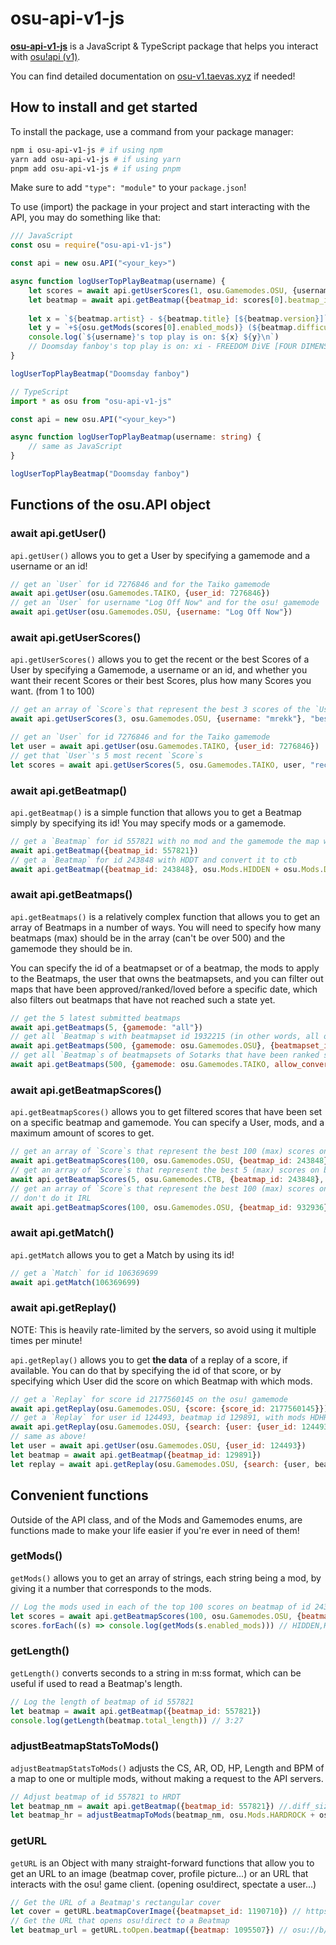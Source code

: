 # osu-api-v1-js

[**osu-api-v1-js**](https://github.com/TTTaevas/osu-api-v1-js) is a JavaScript & TypeScript package that helps you interact with [osu!api (v1)](https://github.com/ppy/osu-api/wiki).

You can find detailed documentation on [osu-v1.taevas.xyz](https://osu-v1.taevas.xyz/) if needed!

## How to install and get started

To install the package, use a command from your package manager:

```bash
npm i osu-api-v1-js # if using npm
yarn add osu-api-v1-js # if using yarn
pnpm add osu-api-v1-js # if using pnpm
```

Make sure to add `"type": "module"` to your `package.json`!

To use (import) the package in your project and start interacting with the API, you may do something like that:

```javascript
/// JavaScript
const osu = require("osu-api-v1-js")

const api = new osu.API("<your_key>")

async function logUserTopPlayBeatmap(username) {
	let scores = await api.getUserScores(1, osu.Gamemodes.OSU, {username}, "best")
	let beatmap = await api.getBeatmap({beatmap_id: scores[0].beatmap_id}, scores[0].enabled_mods)
	
	let x = `${beatmap.artist} - ${beatmap.title} [${beatmap.version}]`
	let y = `+${osu.getMods(scores[0].enabled_mods)} (${beatmap.difficultyrating}*)`
	console.log(`${username}'s top play is on: ${x} ${y}\n`)
	// Doomsday fanboy's top play is on: xi - FREEDOM DiVE [FOUR DIMENSIONS] +HardRock (8.0688*)
}

logUserTopPlayBeatmap("Doomsday fanboy")
```

```typescript
// TypeScript
import * as osu from "osu-api-v1-js"

const api = new osu.API("<your_key>")

async function logUserTopPlayBeatmap(username: string) {
	// same as JavaScript
}

logUserTopPlayBeatmap("Doomsday fanboy")
```
## Functions of the osu.API object

### await api.getUser()

`api.getUser()` allows you to get a User by specifying a gamemode and a username or an id!

```javascript
// get an `User` for id 7276846 and for the Taiko gamemode
await api.getUser(osu.Gamemodes.TAIKO, {user_id: 7276846})
// get an `User` for username "Log Off Now" and for the osu! gamemode
await api.getUser(osu.Gamemodes.OSU, {username: "Log Off Now"})
```

### await api.getUserScores()

`api.getUserScores()` allows you to get the recent or the best Scores of a User by specifying a Gamemode, a username or an id, and whether you want their recent Scores or their best Scores, plus how many Scores you want. (from 1 to 100)

```javascript
// get an array of `Score`s that represent the best 3 scores of the `User` with username "mrekk"
await api.getUserScores(3, osu.Gamemodes.OSU, {username: "mrekk"}, "best")

// get an `User` for id 7276846 and for the Taiko gamemode
let user = await api.getUser(osu.Gamemodes.TAIKO, {user_id: 7276846})
// get that `User`'s 5 most recent `Score`s
let scores = await api.getUserScores(5, osu.Gamemodes.TAIKO, user, "recent")
```

### await api.getBeatmap()

`api.getBeatmap()` is a simple function that allows you to get a Beatmap simply by specifying its id! You may specify mods or a gamemode.

```javascript
// get a `Beatmap` for id 557821 with no mod and the gamemode the map was made for
await api.getBeatmap({beatmap_id: 557821})
// get a `Beatmap` for id 243848 with HDDT and convert it to ctb
await api.getBeatmap({beatmap_id: 243848}, osu.Mods.HIDDEN + osu.Mods.DOUBLETIME, osu.Gamemodes.CATCH)
```

### await api.getBeatmaps()

`api.getBeatmaps()` is a relatively complex function that allows you to get an array of Beatmaps in a number of ways. You will need to specify how many beatmaps (max) should be in the array (can't be over 500) and the gamemode they should be in.

You can specify the id of a beatmapset or of a beatmap, the mods to apply to the Beatmaps, the user that owns the beatmapsets, and you can filter out maps that have been approved/ranked/loved before a specific date, which also filters out beatmaps that have not reached such a state yet.

```javascript
// get the 5 latest submitted beatmaps
await api.getBeatmaps(5, {gamemode: "all"})
// get all `Beatmap`s with beatmapset id 1932215 (in other words, all of its difficulties)
await api.getBeatmaps(500, {gamemode: osu.Gamemodes.OSU}, {beatmapset_id: 1932215})
// get all `Beatmap`s of beatmapsets of Sotarks that have been ranked since 2023 and convert them to the taiko gamemode
await api.getBeatmaps(500, {gamemode: osu.Gamemodes.TAIKO, allow_converts: true}, undefined, undefined, {username: "Sotarks"}, new Date("2023"))
```

### await api.getBeatmapScores()

`api.getBeatmapScores()` allows you to get filtered scores that have been set on a specific beatmap and gamemode. You can specify a User, mods, and a maximum amount of scores to get.

```javascript
// get an array of `Score`s that represent the best 100 (max) scores on beatmap with id 243848 on the osu! gamemode
await api.getBeatmapScores(100, osu.Gamemodes.OSU, {beatmap_id: 243848})
// get an array of `Score`s that represent the best 5 (max) scores on beatmap with id 243848 with flashlight on the ctb gamemode
await api.getBeatmapScores(5, osu.Gamemodes.CTB, {beatmap_id: 243848}, osu.Mods.FLASHLIGHT, undefined)
// get an array of `Score`s that represent the best 100 (max) scores on beatmap with id 932936 from user with id 7276846 on the osu! gamemode
// don't do it IRL
await api.getBeatmapScores(100, osu.Gamemodes.OSU, {beatmap_id: 932936}, undefined, {user_id: 7276846})
```

### await api.getMatch()

`api.getMatch` allows you to get a Match by using its id!

```javascript
// get a `Match` for id 106369699
await api.getMatch(106369699)
```

### await api.getReplay()

NOTE: This is heavily rate-limited by the servers, so avoid using it multiple times per minute!

`api.getReplay()` allows you to get **the data** of a replay of a score, if available. You can do that by specifying the id of that score, or by specifying which User did the score on which Beatmap with which mods.

```javascript
// get a `Replay` for score id 2177560145 on the osu! gamemode
await api.getReplay(osu.Gamemodes.OSU, {score: {score_id: 2177560145}})
// get a `Replay` for user id 124493, beatmap id 129891, with mods HDHR
await api.getReplay(osu.Gamemodes.OSU, {search: {user: {user_id: 124493}, beatmap: {beatmap_id: 129891}, mods: osu.Mods.HIDDEN + osu.Mods.HARDROCK}})
// same as above!
let user = await api.getUser(osu.Gamemodes.OSU, {user_id: 124493})
let beatmap = await api.getBeatmap({beatmap_id: 129891})
let replay = await api.getReplay(osu.Gamemodes.OSU, {search: {user, beatmap, mods: osu.Mods.HIDDEN + osu.Mods.HARDROCK}})
```

## Convenient functions

Outside of the API class, and of the Mods and Gamemodes enums, are functions made to make your life easier if you're ever in need of them!

### getMods()

`getMods()` allows you to get an array of strings, each string being a mod, by giving it a number that corresponds to the mods.

```javascript
// Log the mods used in each of the top 100 scores on beatmap of id 243848
let scores = await api.getBeatmapScores(100, osu.Gamemodes.OSU, {beatmap_id: 243848})
scores.forEach((s) => console.log(getMods(s.enabled_mods))) // HIDDEN,HARDROCK,FLASHLIGHT (for 1st iteration)
```

### getLength()

`getLength()` converts seconds to a string in m:ss format, which can be useful if used to read a Beatmap's length.

```javascript
// Log the length of beatmap of id 557821
let beatmap = await api.getBeatmap({beatmap_id: 557821})
console.log(getLength(beatmap.total_length)) // 3:27
```

### adjustBeatmapStatsToMods()

`adjustBeatmapStatsToMods()` adjusts the CS, AR, OD, HP, Length and BPM of a map to one or multiple mods, without making a request to the API servers.

```javascript
// Adjust beatmap of id 557821 to HRDT
let beatmap_nm = await api.getBeatmap({beatmap_id: 557821}) //.diff_size = 4 (circle size / CS)
let beatmap_hr = adjustBeatmapToMods(beatmap_nm, osu.Mods.HARDROCK + osu.Mods.DOUBLETIME) //.diff_size = 5.2 (circle size / CS)
```

### getURL

`getURL` is an Object with many straight-forward functions that allow you to get an URL to an image (beatmap cover, profile picture...) or an URL that interacts with the osu! game client. (opening osu!direct, spectate a user...)

```javascript
// Get the URL of a Beatmap's rectangular cover
let cover = getURL.beatmapCoverImage({beatmapset_id: 1190710}) // https://assets.ppy.sh/beatmaps/1190710/covers/cover.jpg
// Get the URL that opens osu!direct to a Beatmap
let beatmap_url = getURL.toOpen.beatmap({beatmap: 1095507}) // osu://b/1095507
```
